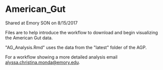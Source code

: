 # American_Gut

Shared at Emory SON on 8/15/2017

Files are to help introduce the workflow to download and begin visualizing the American Gut data. 

"AG_Analysis.Rmd" uses the data from the "latest" folder of the AGP. 
 
For a workflow showing a more detailed analysis email <alyssa.christina.monda@emory.edu>. 


